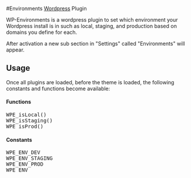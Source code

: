 [Wordpress]: http://wordpress.com

#Environments [Wordpress] Plugin

WP-Environments is a wordpress plugin to set which environment your Wordpress install is in such as local, staging, and production based on domains you define for each.

After activation a new sub section in "Settings" called "Environments" will appear.


## Usage

Once all plugins are loaded, before the theme is loaded, the following constants and functions become available:


#### Functions

<pre>
WPE_isLocal()
WPE_isStaging()
WPE_isProd()
</pre>


#### Constants

<pre>
WPE_ENV_DEV 
WPE_ENV_STAGING 
WPE_ENV_PROD 
WPE_ENV
</pre>